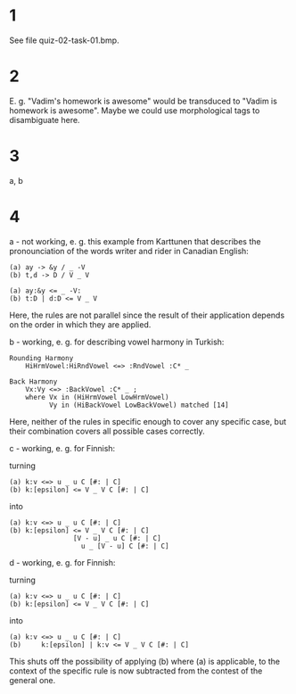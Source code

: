 # 1

See file quiz-02-task-01.bmp.

# 2

E. g. "Vadim's homework is awesome" would be transduced to "Vadim is homework is awesome". Maybe we could use morphological tags to disambiguate here.

# 3

a, b

# 4
a - not working, e. g. this example from Karttunen that describes the pronounciation of the words
writer and rider in Canadian English:

```
(a)	ay -> &y / _ -V
(b)	t,d -> D / V _ V
```

```
(a)	ay:&y <= _ -V:
(b)	t:D | d:D <= V _ V
```
Here, the rules are not parallel since the result of their application depends
on the order in which they are applied.

b - working, e. g. for describing vowel harmony in Turkish:

```
Rounding Harmony
	HiHrmVowel:HiRndVowel <=> :RndVowel :C* _

Back Harmony
	Vx:Vy <=> :BackVowel :C* _ ;
	where Vx in (HiHrmVowel LowHrmVowel)
	      Vy in (HiBackVowel LowBackVowel) matched [14]
```

Here, neither of the rules in specific enough to cover any specific case, but their combination covers all possible cases correctly.

c - working, e. g. for Finnish:

turning 
```
(a)	k:v <=> u _ u C [#: | C]
(b)	k:[epsilon] <= V _ V C [#: | C]
```
into
```
(a)	k:v <=> u _ u C [#: | C]
(b)	k:[epsilon] <= V _ V C [#: | C]
       			[V - u]	_ u C [#: | C]
			      u	_ [V - u] C [#: | C]
```

d - working, e. g. for Finnish:

turning 
```
(a)	k:v <=> u _ u C [#: | C]
(b)	k:[epsilon] <= V _ V C [#: | C]
```
into
```
(a)	k:v <=> u _ u C [#: | C]
(b)		k:[epsilon] | k:v <= V _ V C [#: | C]
```
This shuts off the possibility of applying (b) where (a) is applicable, to the context of the specific rule is now subtracted from the contest of the general one.

